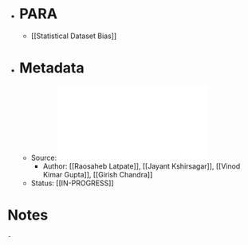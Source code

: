 - # PARA
	- [[Statistical Dataset Bias]]
- # Metadata
	- Source: ![Advanced Sampling Methods.pdf](../assets/Advanced_Sampling_Methods_1684338528615_0.pdf)
		- Author: [[Raosaheb Latpate]], [[Jayant Kshirsagar]], [[Vinod Kimar Gupta]], [[Girish Chandra]]
	- Status: [[IN-PROGRESS]]
# Notes
	-